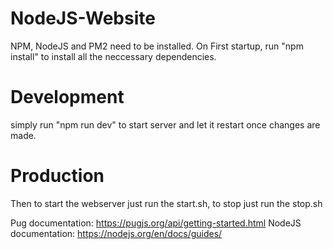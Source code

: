 # NodeJS-Website


NPM, NodeJS and PM2 need to be installed.
On First startup, run "npm install" to install all the neccessary dependencies.

# Development

simply run "npm run dev" to start server and let it restart once changes are made.

# Production
Then to start the webserver just run the start.sh, to stop just run the stop.sh

Pug documentation: https://pugjs.org/api/getting-started.html
NodeJS documentation: https://nodejs.org/en/docs/guides/
